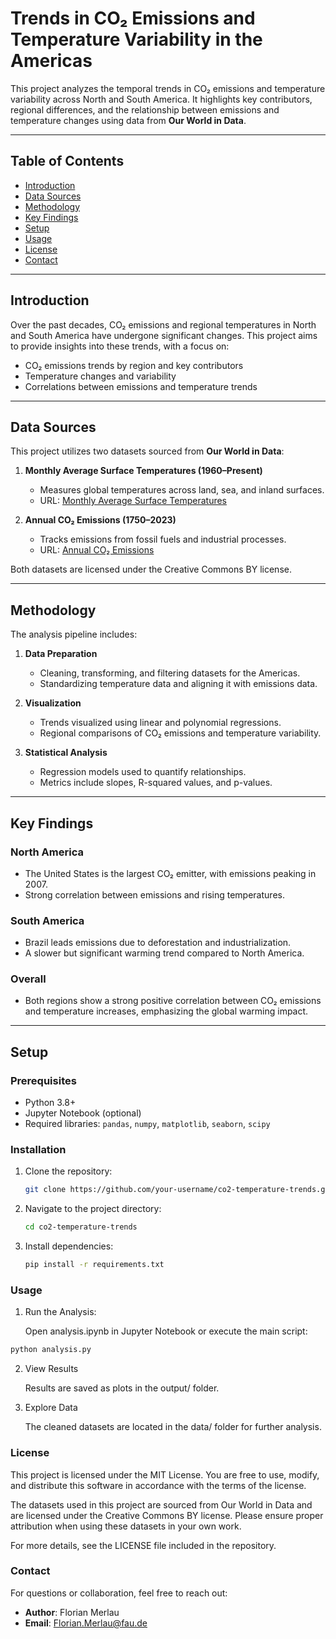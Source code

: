 # Trends in CO₂ Emissions and Temperature Variability in the Americas

This project analyzes the temporal trends in CO₂ emissions and temperature variability across North and South America. It highlights key contributors, regional differences, and the relationship between emissions and temperature changes using data from **Our World in Data**.

---

## Table of Contents
- [Introduction](#introduction)
- [Data Sources](#data-sources)
- [Methodology](#methodology)
- [Key Findings](#key-findings)
- [Setup](#setup)
- [Usage](#usage)
- [License](#license)
- [Contact](#contact)

---

## Introduction

Over the past decades, CO₂ emissions and regional temperatures in North and South America have undergone significant changes. This project aims to provide insights into these trends, with a focus on:
- CO₂ emissions trends by region and key contributors
- Temperature changes and variability
- Correlations between emissions and temperature trends

---

## Data Sources

This project utilizes two datasets sourced from **Our World in Data**:

1. **Monthly Average Surface Temperatures (1960–Present)**  
   - Measures global temperatures across land, sea, and inland surfaces.  
   - URL: [Monthly Average Surface Temperatures](https://ourworldindata.org/grapher/monthly-average-surface-temperatures-by-year)

2. **Annual CO₂ Emissions (1750–2023)**  
   - Tracks emissions from fossil fuels and industrial processes.  
   - URL: [Annual CO₂ Emissions](https://ourworldindata.org/grapher/annual-co-emissions-by-region)

Both datasets are licensed under the Creative Commons BY license.

---

## Methodology

The analysis pipeline includes:

1. **Data Preparation**  
   - Cleaning, transforming, and filtering datasets for the Americas.  
   - Standardizing temperature data and aligning it with emissions data.

2. **Visualization**  
   - Trends visualized using linear and polynomial regressions.  
   - Regional comparisons of CO₂ emissions and temperature variability.

3. **Statistical Analysis**  
   - Regression models used to quantify relationships.  
   - Metrics include slopes, R-squared values, and p-values.

---

## Key Findings

### North America
- The United States is the largest CO₂ emitter, with emissions peaking in 2007.  
- Strong correlation between emissions and rising temperatures.

### South America
- Brazil leads emissions due to deforestation and industrialization.  
- A slower but significant warming trend compared to North America.

### Overall
- Both regions show a strong positive correlation between CO₂ emissions and temperature increases, emphasizing the global warming impact.

---

## Setup

### Prerequisites
- Python 3.8+  
- Jupyter Notebook (optional)  
- Required libraries: `pandas`, `numpy`, `matplotlib`, `seaborn`, `scipy`

### Installation

1. Clone the repository:
   ```bash
   git clone https://github.com/your-username/co2-temperature-trends.git
   ````

2. Navigate to the project directory:
	```bash
	cd co2-temperature-trends
	```

3.	Install dependencies:
	```bash
	pip install -r requirements.txt
	````

### Usage

1. Run the Analysis:

	Open analysis.ipynb in Jupyter Notebook or execute the main script:

```bash
python analysis.py
```

2. View Results

	Results are saved as plots in the output/ folder.

3. Explore Data

	The cleaned datasets are located in the data/ folder for further analysis.

### License

This project is licensed under the MIT License. You are free to use, modify, and distribute this software in accordance with the terms of the license.

The datasets used in this project are sourced from Our World in Data and are licensed under the Creative Commons BY license. Please ensure proper attribution when using these datasets in your own work.

For more details, see the LICENSE file included in the repository.

### Contact

For questions or collaboration, feel free to reach out:

- **Author**: Florian Merlau  
- **Email**: [Florian.Merlau@fau.de](mailto:Florian.Merlau@fau.de)